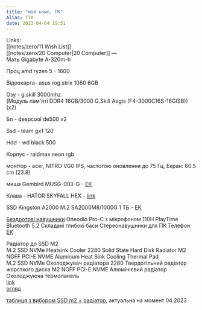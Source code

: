 ```yaml
---
title: "мій комп, ПК"
Alias: ТТХ
date: 2023-04-04 19:51
---
```

Links:  
[[notes/zero/11 Wish List]]  
[[notes/zero/20 Computer|20 Computer]]
—  
Мать Gigabyte A-320m-h

Проц amd ryzen 5 - 1600

Відеокарта-  asus rog strix 1060 6GB

Озу - g.skill 3000mhz  
	(Модуль пам'яті DDR4 16GB/3000 G.Skill Aegis (F4-3000C16S-16GISB)) (x2)

Бп - deepcool de500 v2

Ssd - team gx1 120

Hdd - wd black 500

Корпус - raidmax neon rgb

монітор -  acer, NITRO VG0 IPS, частотою оновлення до 75 Гц, Екран: 60.5 cm (23.8)

миша Gembird MUSG-003-G - [EK](https://ek.ua/ua/GEMBIRD-MUSG-003-G.htm) 

Клава - HATOR SKYFALL HEX -  [link](https://hator.gg/ua/keyboards/skyfall-hex/)

SSD Kingston A2000 M.2 SA2000M8/1000G 1 ТБ - [EK](https://ek.ua/ua/KINGSTON-SA2000M8-1000G.htm)

[Бездротові навушники](https://www.aliexpress.com/item/1005002068507443.html?srcSns=sns_Copy&spreadType=socialShare&bizType=ProductDetail&social_params=60292294992&aff_fcid=3f05cecd2b334853a944c3fb7c155102-1680027694904-06282-_EJSkKIR&tt=MG&aff_fsk=_EJSkKIR&aff_platform=default&sk=_EJSkKIR&aff_trace_key=3f05cecd2b334853a944c3fb7c155102-1680027694904-06282-_EJSkKIR&shareId=60292294992&businessType=ProductDetail&platform=AE&terminal_id=771982ca218f41149b818356ec38463f&afSmartRedirect=y) Oneodio Pro-C з мікрофоном 110H PlayTime Bluetooth 5.2 Складані глибокі баси Стереонавушники для ПК Телефон [EK](https://ek.ua/ua/ONEODIO-STUDIO-WIRELESS-PRO-C.htm)  

Радіатор до SSD M2  
	M.2 SSD NVMe Heatsink Cooler 2280 Solid State Hard Disk Radiator M2 NGFF PCI-E NVME Aluminum Heat Sink Cooling Thermal Pad  
	M.2 SSD NVMe Охолоджувач радіатора 2280 Твердотільний радіатор жорсткого диска M2 NGFF PCI-E NVME Алюмінієвий радіатор Охолоджуюча термопанель  
	[link](https://www.aliexpress.com/item/1005002007083881.html?af=194920_1&cv=43257825&cn=42rrf49ojetncmtdy5dbhq4nf2br3im6&dp=v5_42rrf49ojetncmtdy5dbhq4nf2br3im6&utm_source=epn&utm_medium=cpa&utm_campaign=194920_1&utm_content=43257825&product_id=1005002007083881&afref=https%3A%2F%2Fwww.youtube.com&aff_fcid=95591a0d4fc641b99373db4035556d44-1678641756829-08173-_Eu3hxhH&tt=API&aff_fsk=_Eu3hxhH&aff_platform=api-new-link-generate&sk=_Eu3hxhH&aff_trace_key=95591a0d4fc641b99373db4035556d44-1678641756829-08173-_Eu3hxhH&terminal_id=771982ca218f41149b818356ec38463f&afSmartRedirect=y)  
	[огляд](https://www.youtube.com/watch?v=koKoS3fFXl8)

[таблиця з вибором SSD m2 + радіатор](https://docs.google.com/spreadsheets/d/1yfvjLtVzOzH80liy4rrir38Z8Bqb8vcnpDfJpOjg5YM/edit?usp=sharing), актуальна на момент 04.2023

